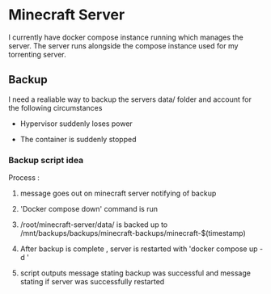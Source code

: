 


# Minecraft Server 

I currently have docker compose instance running which manages the server. The server runs alongside the compose instance used for my torrenting server.    

## Backup 


I need a realiable way to backup the servers data/ folder and account for the following circumstances 

- Hypervisor suddenly loses power 

- The container is suddenly stopped  



### Backup script idea 

Process :

1. message goes out on minecraft server notifying of backup 

2. 'Docker compose down' command is run 

3. /root/minecraft-server/data/ is backed up to /mnt/backups/backups/minecraft-backups/minecraft-$(timestamp)

4. After backup is complete , server is restarted with 'docker compose up -d '

5. script outputs message stating backup was successful and message stating if server was successfully restarted  






